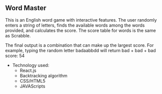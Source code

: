 
## Word Master


This is an English word game with interactive features. 
The user randomly enters a string of letters, finds the available words among the words provided, and calculates the score. The score table for words is the same as Scrabble.

The final output is a combination that can make up the largest score.
For example, typing the random letter badaabbdd will return bad + bad + bad score: 54



* Technology used:
    * React.js
    * Backtracking algorithm
    * CSS/HTML5
    * JAVAScripts

